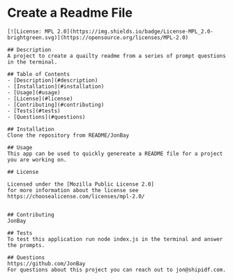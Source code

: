 # Create a Readme File

    [![License: MPL 2.0](https://img.shields.io/badge/License-MPL_2.0-brightgreen.svg)](https://opensource.org/licenses/MPL-2.0)

    ## Description
    A project to create a quailty readme from a series of prompt questions in the terminal. 

    ## Table of Contents 
    - [Description](#description)
    - [Installation](#installation)
    - [Usage](#usage)
    - [License](#license)
    - [Contributing](#contributing)
    - [Tests](#tests)
    - [Questions](#questions)

    ## Installation
    Clone the repository from README/JonBay 

    ## Usage
    This app can be used to quickly genereate a README file for a project you are working on.  

    ## License
    
    Licensed under the [Mozilla Public License 2.0]
    for more information about the license see https://choosealicense.com/licenses/mpl-2.0/ 
    

    ## Contributing
    JonBay

    ## Tests
    To test this application run node index.js in the terminal and answer the prompts.

    ## Questions
    https://github.com/JonBay
    For questions about this project you can reach out to jon@shipidf.com.